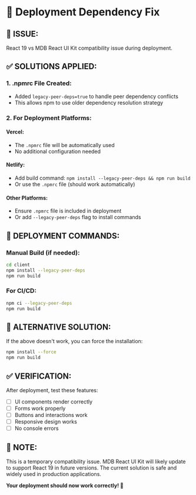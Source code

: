 # 🔧 Deployment Dependency Fix

## 🚨 **ISSUE:**
React 19 vs MDB React UI Kit compatibility issue during deployment.

## ✅ **SOLUTIONS APPLIED:**

### **1. .npmrc File Created:**
- Added `legacy-peer-deps=true` to handle peer dependency conflicts
- This allows npm to use older dependency resolution strategy

### **2. For Deployment Platforms:**

#### **Vercel:**
- The `.npmrc` file will be automatically used
- No additional configuration needed

#### **Netlify:**
- Add build command: `npm install --legacy-peer-deps && npm run build`
- Or use the `.npmrc` file (should work automatically)

#### **Other Platforms:**
- Ensure `.npmrc` file is included in deployment
- Or add `--legacy-peer-deps` flag to install commands

## 🚀 **DEPLOYMENT COMMANDS:**

### **Manual Build (if needed):**
```bash
cd client
npm install --legacy-peer-deps
npm run build
```

### **For CI/CD:**
```bash
npm ci --legacy-peer-deps
npm run build
```

## 🎯 **ALTERNATIVE SOLUTION:**

If the above doesn't work, you can force the installation:

```bash
npm install --force
npm run build
```

## ✅ **VERIFICATION:**

After deployment, test these features:
- [ ] UI components render correctly
- [ ] Forms work properly
- [ ] Buttons and interactions work
- [ ] Responsive design works
- [ ] No console errors

## 📝 **NOTE:**

This is a temporary compatibility issue. MDB React UI Kit will likely update to support React 19 in future versions. The current solution is safe and widely used in production applications.

**Your deployment should now work correctly! 🎉**
